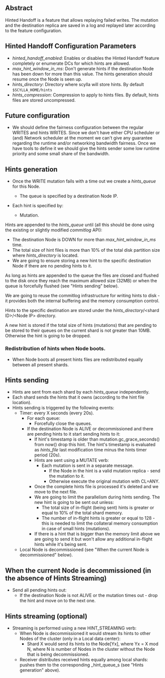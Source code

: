 ## Abstract
Hinted Handoff is a feature that allows replaying failed writes. The mutation and the destination replica are saved in a log and replayed later according to the feature configuration. 

## Hinted Handoff Configuration Parameters 
 * _hinted_handoff_enabled_: Enables or disables the Hinted Handoff feature completely or enumerate DCs for which hints are allowed.
 * _max_hint_window_in_ms_: Don't generate hints if the destination Node has been down for more than this value. The hints generation should resume once the Node is seen up.
 * _hints_directory_: Directory where scylla will store hints. By default `$SCYLLA_HOME/hints`
 * _hints_compression_: Compression to apply to hints files. By default, hints files are stored uncompressed.
 
## Future configuration
 * We should define the fairness configuration between the regular WRITES and hints WRITES.
   Since we don't have either CPU scheduler or (and) Network scheduler at the moment we can't give any guarantee regarding the runtime and/or networking bandwidth fairness.
   Once we have tools to define it we should give the hints sender some low runtime priority and some small share of the bandwidth.

## Hints generation
 * Once the WRITE mutation fails with a time out we create a _hints_queue_ for this Node.
   * The queue is specified by a destination Node IP.

 * Each hint is specified by:
   * Mutation.

Hints are appended to the _hints_queue_ until (all this should be done using the existing or slightly modified _commitlog_ API):
 * The destination Node is DOWN for more than _max_hint_window_in_ms_ time.
 * The total size of hint files is more than 10% of the total disk partition size where _hints_directory_ is located.
 * We are going to ensure storing a new hint to the specific destination Node if there are no pending hints to it.

As long as hints are appended to the queue the files are closed and flushed to the disk once they reach the maximum allowed size (32MB) or when the queue is forcefully flushed (see "Hints sending" below).

We are going to reuse the commitlog infrastructure for writing hints to disk - it provides both the internal buffering and the memory consumption control.

Hints to the specific destination are stored under the _hints_directory_/\<shard ID>/\<Node IP> directory.

A new hint is stored if the total size of hints (mutations) that are pending to be stored to their queues on the current shard is not greater than 10MB. Otherwise the hint is going to be dropped.

### Redistribution of hints when Node boots.
 * When Node boots all present hints files are redistributed equally between all present shards.

## Hints sending
 * Hints are sent from each shard by each _hints_queue_ independently.
 * Each shard sends the hints that it owns (according to the hint file location).
 * Hints sending is triggered by the following events: 
   * Timer: every X seconds (every 20s).
     * For each queue:
       * Forcefully close the queues.
     * If the destination Node is ALIVE or decommissioned and there are pending hints to it start sending hints to it:
       * If hint's timestamp is older than mutation.gc_grace_seconds() from now() drop this hint. The hint's timestamp is evaluated as _hints_file_ last modification time minus the hints timer period (20s).
       * Hints are sent using a MUTATE verb:
         * Each mutation is sent in a separate message.
           * If the Node in the hint is a valid mutation replica - send the mutation to it.
           * Otherwise execute the original mutation with CL=ANY.
       * Once the complete hints file is processed it's deleted and we move to the next file.
       * We are going to limit the parallelism during hints sending. The new hint is going to be sent out unless:
         * The total size of in-flight (being sent) hints is greater or equal to 10% of the total shard memory.
         * The number of in-flight hints is greater or equal to 128 - this is needed to limit the collateral memory consumption in case of small hints (mutations).
       * If there is a hint that is bigger than the memory limit above we are going to send it but won't allow any additional in-flight hints while it's being sent. 
   * Local Node is decommissioned (see "When the current Node is decommissioned" below).

## When the current Node is decommissioned (in the absence of Hints Streaming)
 * Send all pending hints out:
   * If the destination Node is not ALIVE or the mutation times out - drop the hint and move on to the next one. 

## Hints streaming (optional)
 * Streaming is performed using a new HINT_STREAMING verb:
   * When Node is decommissioned it would stream its hints to other Nodes of the cluster (only in a Local data center):
     * Shard X would send its hints to the Node[Yx], where Yx = X mod N, where N is number of Nodes in the cluster without the Node that is being decommissioned.
   * Receiver distributes received hints equally among local shards: pushes them to the corresponding _hint_queue_s (see "Hints generation" above).



